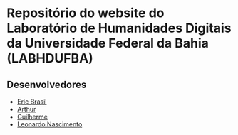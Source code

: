 # Repositório do website do Laboratório de Humanidades Digitais da Universidade Federal da Bahia (LABHDUFBA)

## Desenvolvedores

- [Eric Brasil](https://github.com/ericbrasiln)
- [Arthur](https://github.com/tutzlima)
- [Guilherme](https://github.com/guizitor)
- [Leonardo Nascimento](https://github.com/leofn/)